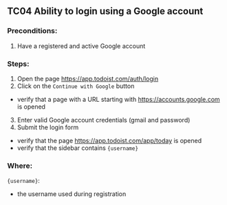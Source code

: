## TC04 Ability to login using a Google account
### Preconditions:
1. Have a registered and active Google account
### Steps:
1. Open the page https://app.todoist.com/auth/login
2. Click on the `Continue with Google` button
* verify that a page with a URL starting with https://accounts.google.com is opened
3. Enter valid Google account credentials (gmail and password)
4. Submit the login form
* verify that the page https://app.todoist.com/app/today is opened
* verify that the sidebar contains `{username}`
### Where:
`{username}`:
* the username used during registration